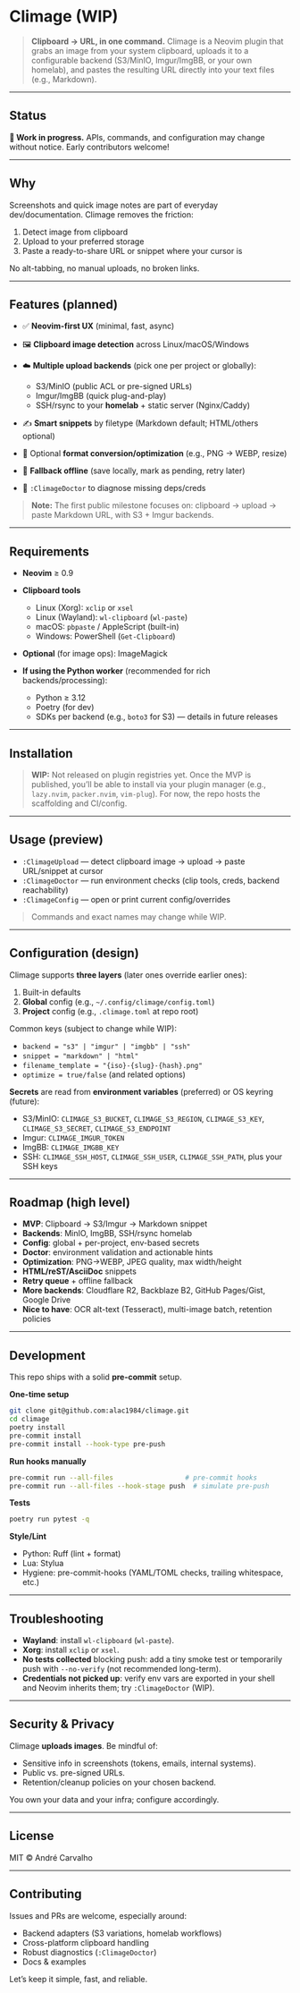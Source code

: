 # Climage (WIP)

> **Clipboard → URL, in one command.**
> Climage is a Neovim plugin that grabs an image from your system clipboard, uploads it to a configurable backend (S3/MinIO, Imgur/ImgBB, or your own homelab), and pastes the resulting URL directly into your text files (e.g., Markdown).

---

## Status

**🚧 Work in progress.**
APIs, commands, and configuration may change without notice. Early contributors welcome!

---

## Why

Screenshots and quick image notes are part of everyday dev/documentation. Climage removes the friction:

1. Detect image from clipboard
2. Upload to your preferred storage
3. Paste a ready-to-share URL or snippet where your cursor is

No alt-tabbing, no manual uploads, no broken links.

---

## Features (planned)

* ✅ **Neovim-first UX** (minimal, fast, async)
* 🖼️ **Clipboard image detection** across Linux/macOS/Windows
* ☁️ **Multiple upload backends** (pick one per project or globally):

  * S3/MinIO (public ACL or pre-signed URLs)
  * Imgur/ImgBB (quick plug-and-play)
  * SSH/rsync to your **homelab** + static server (Nginx/Caddy)
* ✍️ **Smart snippets** by filetype (Markdown default; HTML/others optional)
* 🧹 Optional **format conversion/optimization** (e.g., PNG → WEBP, resize)
* 🔁 **Fallback offline** (save locally, mark as pending, retry later)
* 🔎 `:ClimageDoctor` to diagnose missing deps/creds

> **Note:** The first public milestone focuses on: clipboard → upload → paste Markdown URL, with S3 + Imgur backends.

---

## Requirements

* **Neovim** ≥ 0.9
* **Clipboard tools**

  * Linux (Xorg): `xclip` or `xsel`
  * Linux (Wayland): `wl-clipboard` (`wl-paste`)
  * macOS: `pbpaste` / AppleScript (built-in)
  * Windows: PowerShell (`Get-Clipboard`)
* **Optional** (for image ops): ImageMagick
* **If using the Python worker** (recommended for rich backends/processing):

  * Python ≥ 3.12
  * Poetry (for dev)
  * SDKs per backend (e.g., `boto3` for S3) — details in future releases

---

## Installation

> **WIP:** Not released on plugin registries yet.
> Once the MVP is published, you’ll be able to install via your plugin manager (e.g., `lazy.nvim`, `packer.nvim`, `vim-plug`). For now, the repo hosts the scaffolding and CI/config.

---

## Usage (preview)

* `:ClimageUpload` — detect clipboard image → upload → paste URL/snippet at cursor
* `:ClimageDoctor` — run environment checks (clip tools, creds, backend reachability)
* `:ClimageConfig` — open or print current config/overrides

> Commands and exact names may change while WIP.

---

## Configuration (design)

Climage supports **three layers** (later ones override earlier ones):

1. Built-in defaults
2. **Global** config (e.g., `~/.config/climage/config.toml`)
3. **Project** config (e.g., `.climage.toml` at repo root)

Common keys (subject to change while WIP):

* `backend = "s3" | "imgur" | "imgbb" | "ssh"`
* `snippet = "markdown" | "html"`
* `filename_template = "{iso}-{slug}-{hash}.png"`
* `optimize = true/false` (and related options)

**Secrets** are read from **environment variables** (preferred) or OS keyring (future):

* S3/MinIO: `CLIMAGE_S3_BUCKET`, `CLIMAGE_S3_REGION`, `CLIMAGE_S3_KEY`, `CLIMAGE_S3_SECRET`, `CLIMAGE_S3_ENDPOINT`
* Imgur: `CLIMAGE_IMGUR_TOKEN`
* ImgBB: `CLIMAGE_IMGBB_KEY`
* SSH: `CLIMAGE_SSH_HOST`, `CLIMAGE_SSH_USER`, `CLIMAGE_SSH_PATH`, plus your SSH keys

---

## Roadmap (high level)

* **MVP**: Clipboard → S3/Imgur → Markdown snippet
* **Backends**: MinIO, ImgBB, SSH/rsync homelab
* **Config**: global + per-project, env-based secrets
* **Doctor**: environment validation and actionable hints
* **Optimization**: PNG→WEBP, JPEG quality, max width/height
* **HTML/reST/AsciiDoc** snippets
* **Retry queue** + offline fallback
* **More backends**: Cloudflare R2, Backblaze B2, GitHub Pages/Gist, Google Drive
* **Nice to have**: OCR alt-text (Tesseract), multi-image batch, retention policies

---

## Development

This repo ships with a solid **pre-commit** setup.

**One-time setup**

```bash
git clone git@github.com:alac1984/climage.git
cd climage
poetry install
pre-commit install
pre-commit install --hook-type pre-push
```

**Run hooks manually**

```bash
pre-commit run --all-files                  # pre-commit hooks
pre-commit run --all-files --hook-stage push  # simulate pre-push
```

**Tests**

```bash
poetry run pytest -q
```

**Style/Lint**

* Python: Ruff (lint + format)
* Lua: Stylua
* Hygiene: pre-commit-hooks (YAML/TOML checks, trailing whitespace, etc.)

---

## Troubleshooting

* **Wayland**: install `wl-clipboard` (`wl-paste`).
* **Xorg**: install `xclip` or `xsel`.
* **No tests collected** blocking push: add a tiny smoke test or temporarily push with `--no-verify` (not recommended long-term).
* **Credentials not picked up**: verify env vars are exported in your shell and Neovim inherits them; try `:ClimageDoctor` (WIP).

---

## Security & Privacy

Climage **uploads images**. Be mindful of:

* Sensitive info in screenshots (tokens, emails, internal systems).
* Public vs. pre-signed URLs.
* Retention/cleanup policies on your chosen backend.

You own your data and your infra; configure accordingly.

---

## License

MIT © André Carvalho

---

## Contributing

Issues and PRs are welcome, especially around:

* Backend adapters (S3 variations, homelab workflows)
* Cross-platform clipboard handling
* Robust diagnostics (`:ClimageDoctor`)
* Docs & examples

Let’s keep it simple, fast, and reliable.
